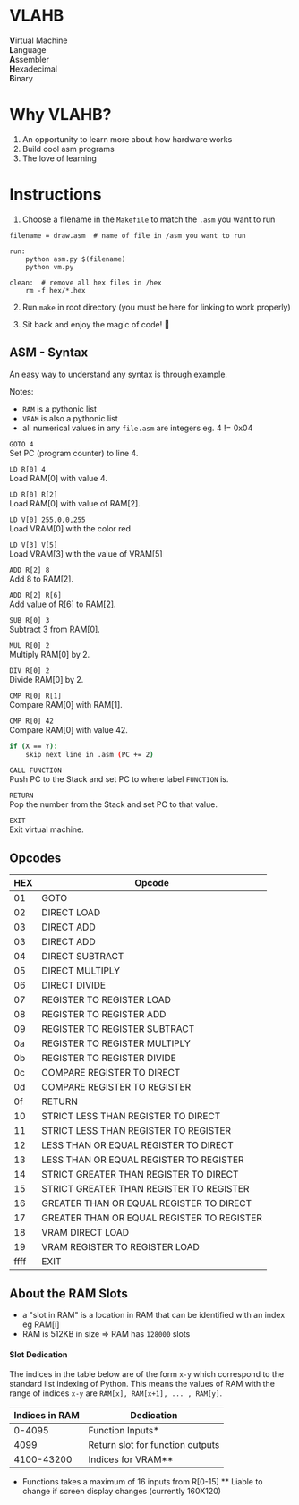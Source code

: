# VLAHB
**V**irtual Machine <br>
**L**anguage <br>
**A**ssembler <br>
**H**exadecimal <br>
**B**inary <br>

# Why VLAHB?

1. An opportunity to learn more about how hardware works
2. Build cool asm programs
3. The love of learning

# Instructions
1. Choose a filename in the `Makefile` to match the `.asm` you want to run

```
filename = draw.asm  # name of file in /asm you want to run

run:
	python asm.py $(filename)
	python vm.py

clean:  # remove all hex files in /hex
	rm -f hex/*.hex

```

2. Run `make` in root directory (you must be here for linking to work properly)

3. Sit back and enjoy the magic of code! :tada: 

## ASM - Syntax
An easy way to understand any syntax is through example.

Notes:
- `RAM` is a pythonic list
- `VRAM` is also a pythonic list
- all numerical values in any `file.asm` are integers eg. 4 != 0x04

`GOTO 4`<br>
Set PC (program counter) to line 4.

`LD R[0] 4`<br>
Load RAM[0] with value 4.

`LD R[0] R[2]`<br>
Load RAM[0] with value of RAM[2].

`LD V[0] 255,0,0,255`<br>
Load VRAM[0] with the color red

`LD V[3] V[5]`<br>
Load VRAM[3] with the value of VRAM[5]

`ADD R[2] 8`<br>
Add 8 to RAM[2].

`ADD R[2] R[6]`<br>
Add value of R[6] to RAM[2].

`SUB R[0] 3`<br>
Subtract 3 from RAM[0].

`MUL R[0] 2`<br>
Multiply RAM[0] by 2.

`DIV R[0] 2`<br>
Divide RAM[0] by 2.

`CMP R[0] R[1]`<br>
Compare RAM[0] with RAM[1].

`CMP R[0] 42`<br>
Compare RAM[0] with value 42.

```bash
if (X == Y):
    skip next line in .asm (PC += 2)
```

`CALL FUNCTION`<br>
Push PC to the Stack and set PC to where label `FUNCTION` is.

`RETURN`<br>
Pop the number from the Stack and set PC to that value.

`EXIT`<br>
Exit virtual machine.


## Opcodes

| HEX  | Opcode         |
| ---- |----------------|
| 01   | GOTO  |
| 02   | DIRECT LOAD |
| 03   | DIRECT ADD |
| 03   | DIRECT ADD |
| 04   | DIRECT SUBTRACT |
| 05   | DIRECT MULTIPLY |
| 06   | DIRECT DIVIDE |
| 07   | REGISTER TO REGISTER LOAD  |
| 08   | REGISTER TO REGISTER ADD  |
| 09   | REGISTER TO REGISTER SUBTRACT  |
| 0a   | REGISTER TO REGISTER MULTIPLY  |
| 0b   | REGISTER TO REGISTER DIVIDE  |
| 0c   | COMPARE REGISTER TO DIRECT  |
| 0d   | COMPARE REGISTER TO REGISTER  |
| 0f   | RETURN  |
| 10   | STRICT LESS THAN REGISTER TO DIRECT  |
| 11   | STRICT LESS THAN REGISTER TO REGISTER  |
| 12   | LESS THAN OR EQUAL REGISTER TO DIRECT  |
| 13   | LESS THAN OR EQUAL REGISTER TO REGISTER  |
| 14   | STRICT GREATER THAN REGISTER TO DIRECT  |
| 15   | STRICT GREATER THAN REGISTER TO REGISTER  |
| 16   | GREATER THAN OR EQUAL REGISTER TO DIRECT  |
| 17   | GREATER THAN OR EQUAL REGISTER TO REGISTER  |
| 18   | VRAM DIRECT LOAD  |
| 19   | VRAM REGISTER TO REGISTER LOAD  |
| ffff | EXIT  |


## About the RAM Slots

- a "slot in RAM" is a location in RAM that can be identified with an index eg RAM[i]
- RAM is 512KB in size => RAM has `128000` slots

#### Slot Dedication

The indices in the table below are of the form `x-y` which correspond to the standard list indexing of Python. This means the values of RAM with the range of indices `x-y` are `RAM[x], RAM[x+1], ... , RAM[y]`.

| Indices in RAM  | Dedication |
| ------------- |----------------|
| 0-4095  | Function Inputs*  |
| 4099   | Return slot for function outputs |
| 4100-43200 | Indices for VRAM** |

* Functions takes a maximum of 16 inputs from R[0-15]
** Liable to change if screen display changes (currently 160X120)
